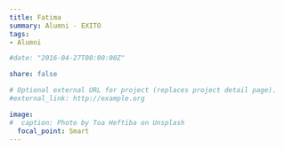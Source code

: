 ```yaml
---
title: Fatima
summary: Alumni - EXITO
tags:
- Alumni

#date: "2016-04-27T00:00:00Z"

share: false

# Optional external URL for project (replaces project detail page).
#external_link: http://example.org

image:
#  caption: Photo by Toa Heftiba on Unsplash
  focal_point: Smart
---
```

